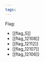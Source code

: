 ```yaml
---
tags:
---
```

Flag:
- [[flag_5]]
- [[flag_12108]]
- [[flag_12112]]
- [[flag_12107]]
- [[flag_12106]]
